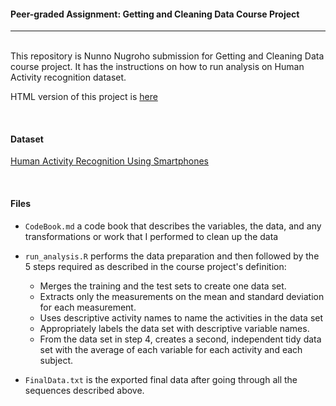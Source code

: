 #### Peer-graded Assignment: Getting and Cleaning Data Course Project

---

<br/>
This repository is Nunno Nugroho submission for Getting and Cleaning Data course project. It has the instructions on how to run analysis on Human Activity recognition dataset.

<br/>

HTML version of this project is [here](https://rpubs.com/ninjazzle/DS-JHU-3-4-Final) 

<br/>

#### Dataset

[Human Activity Recognition Using Smartphones](http://archive.ics.uci.edu/ml/datasets/Human+Activity+Recognition+Using+Smartphones)

<br/>

#### Files

* `CodeBook.md` a code book that describes the variables, the data, and any transformations or work that I performed to clean up the data

* `run_analysis.R` performs the data preparation and then followed by the 5 steps required as described in the course project's definition:
    + Merges the training and the test sets to create one data set.
    + Extracts only the measurements on the mean and standard deviation for each measurement.
    + Uses descriptive activity names to name the activities in the data set
    + Appropriately labels the data set with descriptive variable names.
    + From the data set in step 4, creates a second, independent tidy data set with the average of each variable for each activity and each subject.
    
* `FinalData.txt` is the exported final data after going through all the sequences described above.
